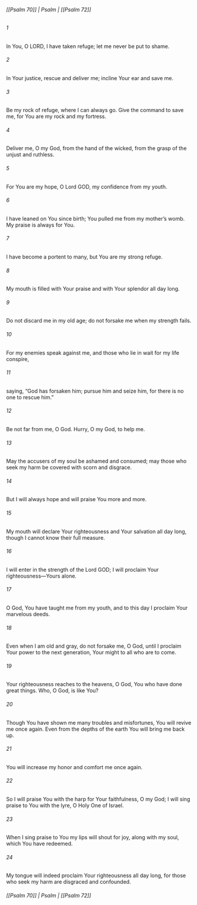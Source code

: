 ###### [[Psalm 70]] | Psalm | [[Psalm 72]]

###### 1
In You, O LORD, I have taken refuge; let me never be put to shame.
###### 2
In Your justice, rescue and deliver me; incline Your ear and save me.
###### 3
Be my rock of refuge, where I can always go. Give the command to save me, for You are my rock and my fortress.
###### 4
Deliver me, O my God, from the hand of the wicked, from the grasp of the unjust and ruthless.
###### 5
For You are my hope, O Lord GOD, my confidence from my youth.
###### 6
I have leaned on You since birth; You pulled me from my mother’s womb. My praise is always for You.
###### 7
I have become a portent to many, but You are my strong refuge.
###### 8
My mouth is filled with Your praise and with Your splendor all day long.
###### 9
Do not discard me in my old age; do not forsake me when my strength fails.
###### 10
For my enemies speak against me, and those who lie in wait for my life conspire,
###### 11
saying, “God has forsaken him; pursue him and seize him, for there is no one to rescue him.”
###### 12
Be not far from me, O God. Hurry, O my God, to help me.
###### 13
May the accusers of my soul be ashamed and consumed; may those who seek my harm be covered with scorn and disgrace.
###### 14
But I will always hope and will praise You more and more.
###### 15
My mouth will declare Your righteousness and Your salvation all day long, though I cannot know their full measure.
###### 16
I will enter in the strength of the Lord GOD; I will proclaim Your righteousness—Yours alone.
###### 17
O God, You have taught me from my youth, and to this day I proclaim Your marvelous deeds.
###### 18
Even when I am old and gray, do not forsake me, O God, until I proclaim Your power to the next generation, Your might to all who are to come.
###### 19
Your righteousness reaches to the heavens, O God, You who have done great things. Who, O God, is like You?
###### 20
Though You have shown me many troubles and misfortunes, You will revive me once again. Even from the depths of the earth You will bring me back up.
###### 21
You will increase my honor and comfort me once again.
###### 22
So I will praise You with the harp for Your faithfulness, O my God; I will sing praise to You with the lyre, O Holy One of Israel.
###### 23
When I sing praise to You my lips will shout for joy, along with my soul, which You have redeemed.
###### 24
My tongue will indeed proclaim Your righteousness all day long, for those who seek my harm are disgraced and confounded.

###### [[Psalm 70]] | Psalm | [[Psalm 72]]
